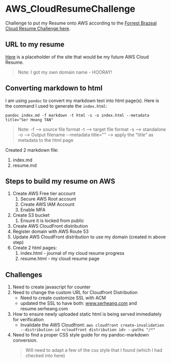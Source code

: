 # AWS_CloudResumeChallenge
Challenge to put my Resume onto AWS according to the [Forrest Brazeal Cloud Resume Challenge here](https://cloudresumechallenge.dev/docs/the-challenge/aws/).  

## URL to my resume  
[Here](https://resume.serheang.com/) is a placeholder of the site that would be my future AWS Cloud Resume.  
  > Note: I got my own domain name - HOORAY!

## Converting markdown to html  
I am using `pandoc` to convert my markdown text into html page(s).  Here is the command I used to generate the `index.html`:  
```
pandoc index.md -f markdown -t html -s -o index.html --metadata title="Ser Heang TAN"  
```
> Note: 
> -f --> source file format 
> -t --> target file format 
> -s --> standalone 
> -o --> Output filename 
> --metadata title="" --> apply the "title" as metadata to the html page  

Created 2 markdown file:
1. index.md
2. resume.md

## Steps to build my resume on AWS
1. Create AWS Free tier account
   1. Secure AWS Root account
   2. Create AWS IAM Account
   3. Enable MFA
2. Create S3 bucket
   1. Ensure it is locked from public  
3. Create AWS CloudFront distribution  
4. Register domain with AWS Route 53  
5. Update AWS CloudFront distribution to use my domain (created in above step)  
6. Create 2 html pages:  
    1. index.html - journal of my cloud resume progress
    2. resume.html - my cloud resume page


## Challenges  
1. Need to create javascript for counter 
2. Need to change the custom URL for Cloudfront Distribution  
    - Need to create customize SSL with ACM  
    - updated the SSL to have both: www.serheang.com and resume.serheang.com  
3. How to ensure newly uploaded static html is being served immediately for verification  
    - Invalidate the AWS Cloudfront: `aws cloudfront create-invalidation --distribution-id <cloudfront distribution id> --paths "/*"`  
4. Need to find a proper CSS style guide for my pandoc-markdown conversion.
    > Will need to adapt a few of the css style that I found (which I had checked into here)

